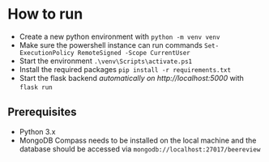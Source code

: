 # How to run
* Create a new python environment with `python -m venv venv`
* Make sure the powershell instance can run commands `Set-ExecutionPolicy RemoteSigned -Scope CurrentUser`
* Start the environment `.\venv\Scripts\activate.ps1`
* Install the required packages `pip install -r requirements.txt`
* Start the flask backend *automatically on http://localhost:5000* with `flask run`

## Prerequisites
* Python 3.x
* MongoDB Compass needs to be installed on the local machine and the database should be accessed via `mongodb://localhost:27017/beereview`
